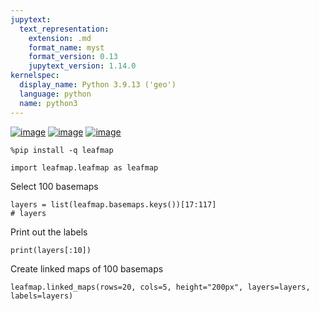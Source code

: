 ```yaml
---
jupytext:
  text_representation:
    extension: .md
    format_name: myst
    format_version: 0.13
    jupytext_version: 1.14.0
kernelspec:
  display_name: Python 3.9.13 ('geo')
  language: python
  name: python3
---
```


[![image](https://jupyterlite.rtfd.io/en/latest/_static/badge.svg)](https://demo.leafmap.org/lab/index.html?path=notebooks/27_basemap_gallery.ipynb)
[![image](https://colab.research.google.com/assets/colab-badge.svg)](https://githubtocolab.com/giswqs/leafmap/blob/master/examples/notebooks/27_basemap_gallery.ipynb)
[![image](https://mybinder.org/badge_logo.svg)](https://gishub.org/leafmap-binder)


```{code-cell} ipython3
%pip install -q leafmap
```

```{code-cell} ipython3
import leafmap.leafmap as leafmap
```

Select 100 basemaps

```{code-cell} ipython3
layers = list(leafmap.basemaps.keys())[17:117]
# layers
```

Print out the labels

```{code-cell} ipython3
print(layers[:10])
```

Create linked maps of 100 basemaps

```{code-cell} ipython3
leafmap.linked_maps(rows=20, cols=5, height="200px", layers=layers, labels=layers)
```
